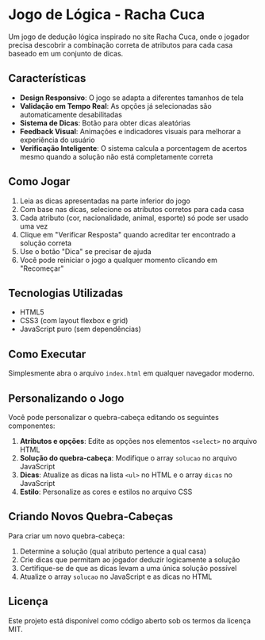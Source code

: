 # Jogo de Lógica - Racha Cuca

Um jogo de dedução lógica inspirado no site Racha Cuca, onde o jogador precisa descobrir a combinação correta de atributos para cada casa baseado em um conjunto de dicas.

## Características

- **Design Responsivo**: O jogo se adapta a diferentes tamanhos de tela
- **Validação em Tempo Real**: As opções já selecionadas são automaticamente desabilitadas
- **Sistema de Dicas**: Botão para obter dicas aleatórias
- **Feedback Visual**: Animações e indicadores visuais para melhorar a experiência do usuário
- **Verificação Inteligente**: O sistema calcula a porcentagem de acertos mesmo quando a solução não está completamente correta

## Como Jogar

1. Leia as dicas apresentadas na parte inferior do jogo
2. Com base nas dicas, selecione os atributos corretos para cada casa
3. Cada atributo (cor, nacionalidade, animal, esporte) só pode ser usado uma vez
4. Clique em "Verificar Resposta" quando acreditar ter encontrado a solução correta
5. Use o botão "Dica" se precisar de ajuda
6. Você pode reiniciar o jogo a qualquer momento clicando em "Recomeçar"

## Tecnologias Utilizadas

- HTML5
- CSS3 (com layout flexbox e grid)
- JavaScript puro (sem dependências)

## Como Executar

Simplesmente abra o arquivo `index.html` em qualquer navegador moderno.

## Personalizando o Jogo

Você pode personalizar o quebra-cabeça editando os seguintes componentes:

1. **Atributos e opções**: Edite as opções nos elementos `<select>` no arquivo HTML
2. **Solução do quebra-cabeça**: Modifique o array `solucao` no arquivo JavaScript
3. **Dicas**: Atualize as dicas na lista `<ul>` no HTML e o array `dicas` no JavaScript
4. **Estilo**: Personalize as cores e estilos no arquivo CSS

## Criando Novos Quebra-Cabeças

Para criar um novo quebra-cabeça:

1. Determine a solução (qual atributo pertence a qual casa)
2. Crie dicas que permitam ao jogador deduzir logicamente a solução
3. Certifique-se de que as dicas levam a uma única solução possível
4. Atualize o array `solucao` no JavaScript e as dicas no HTML

## Licença

Este projeto está disponível como código aberto sob os termos da licença MIT. 